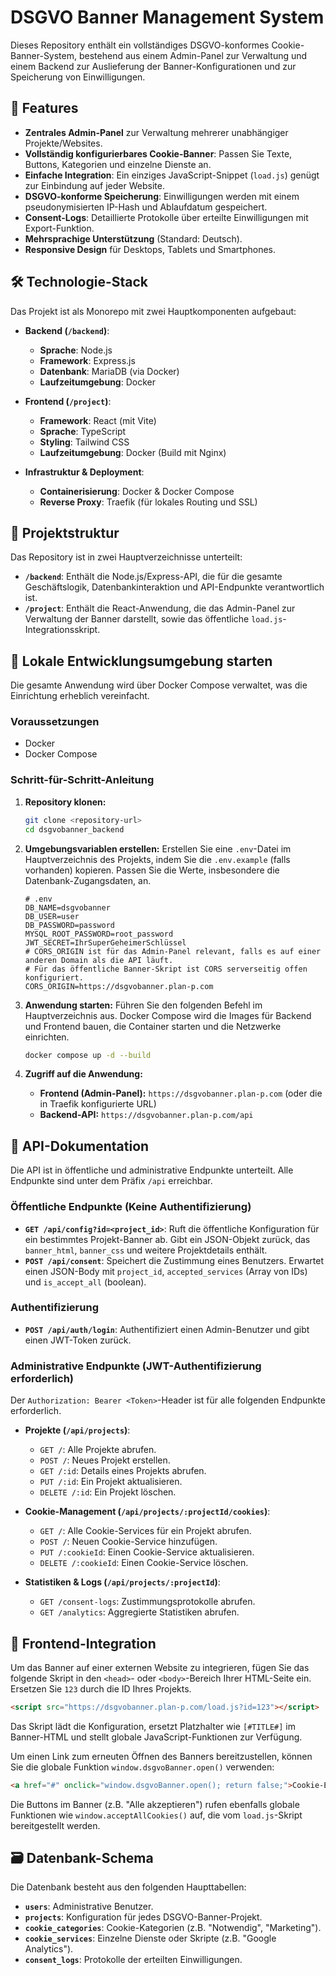 # DSGVO Banner Management System

Dieses Repository enthält ein vollständiges DSGVO-konformes Cookie-Banner-System, bestehend aus einem Admin-Panel zur Verwaltung und einem Backend zur Auslieferung der Banner-Konfigurationen und zur Speicherung von Einwilligungen.

## 🚀 Features

- **Zentrales Admin-Panel** zur Verwaltung mehrerer unabhängiger Projekte/Websites.
- **Vollständig konfigurierbares Cookie-Banner**: Passen Sie Texte, Buttons, Kategorien und einzelne Dienste an.
- **Einfache Integration**: Ein einziges JavaScript-Snippet (`load.js`) genügt zur Einbindung auf jeder Website.
- **DSGVO-konforme Speicherung**: Einwilligungen werden mit einem pseudonymisierten IP-Hash und Ablaufdatum gespeichert.
- **Consent-Logs**: Detaillierte Protokolle über erteilte Einwilligungen mit Export-Funktion.
- **Mehrsprachige Unterstützung** (Standard: Deutsch).
- **Responsive Design** für Desktops, Tablets und Smartphones.


## 🛠️ Technologie-Stack

Das Projekt ist als Monorepo mit zwei Hauptkomponenten aufgebaut:

- **Backend (`/backend`)**:
  - **Sprache**: Node.js
  - **Framework**: Express.js
  - **Datenbank**: MariaDB (via Docker)
  - **Laufzeitumgebung**: Docker

- **Frontend (`/project`)**:
  - **Framework**: React (mit Vite)
  - **Sprache**: TypeScript
  - **Styling**: Tailwind CSS
  - **Laufzeitumgebung**: Docker (Build mit Nginx)

- **Infrastruktur & Deployment**:
  - **Containerisierung**: Docker & Docker Compose
  - **Reverse Proxy**: Traefik (für lokales Routing und SSL)

## 📂 Projektstruktur

Das Repository ist in zwei Hauptverzeichnisse unterteilt:

- **`/backend`**: Enthält die Node.js/Express-API, die für die gesamte Geschäftslogik, Datenbankinteraktion und API-Endpunkte verantwortlich ist.
- **`/project`**: Enthält die React-Anwendung, die das Admin-Panel zur Verwaltung der Banner darstellt, sowie das öffentliche `load.js`-Integrationsskript.

## 🏁 Lokale Entwicklungsumgebung starten

Die gesamte Anwendung wird über Docker Compose verwaltet, was die Einrichtung erheblich vereinfacht.

### Voraussetzungen

- Docker
- Docker Compose

### Schritt-für-Schritt-Anleitung

1.  **Repository klonen:**
    ```bash
    git clone <repository-url>
    cd dsgvobanner_backend
    ```

2.  **Umgebungsvariablen erstellen:**
    Erstellen Sie eine `.env`-Datei im Hauptverzeichnis des Projekts, indem Sie die `.env.example` (falls vorhanden) kopieren. Passen Sie die Werte, insbesondere die Datenbank-Zugangsdaten, an.
    ```env
    # .env
    DB_NAME=dsgvobanner
    DB_USER=user
    DB_PASSWORD=password
    MYSQL_ROOT_PASSWORD=root_password
    JWT_SECRET=IhrSuperGeheimerSchlüssel
    # CORS_ORIGIN ist für das Admin-Panel relevant, falls es auf einer anderen Domain als die API läuft.
    # Für das öffentliche Banner-Skript ist CORS serverseitig offen konfiguriert.
    CORS_ORIGIN=https://dsgvobanner.plan-p.com
    ```

3.  **Anwendung starten:**
    Führen Sie den folgenden Befehl im Hauptverzeichnis aus. Docker Compose wird die Images für Backend und Frontend bauen, die Container starten und die Netzwerke einrichten.
    ```bash
    docker compose up -d --build
    ```

4.  **Zugriff auf die Anwendung:**
    - **Frontend (Admin-Panel):** `https://dsgvobanner.plan-p.com` (oder die in Traefik konfigurierte URL)
    - **Backend-API:** `https://dsgvobanner.plan-p.com/api`

## 🔌 API-Dokumentation

Die API ist in öffentliche und administrative Endpunkte unterteilt. Alle Endpunkte sind unter dem Präfix `/api` erreichbar.

### Öffentliche Endpunkte (Keine Authentifizierung)

- **`GET /api/config?id=<project_id>`**: Ruft die öffentliche Konfiguration für ein bestimmtes Projekt-Banner ab. Gibt ein JSON-Objekt zurück, das `banner_html`, `banner_css` und weitere Projektdetails enthält.
- **`POST /api/consent`**: Speichert die Zustimmung eines Benutzers. Erwartet einen JSON-Body mit `project_id`, `accepted_services` (Array von IDs) und `is_accept_all` (boolean).

### Authentifizierung

- **`POST /api/auth/login`**: Authentifiziert einen Admin-Benutzer und gibt einen JWT-Token zurück.

### Administrative Endpunkte (JWT-Authentifizierung erforderlich)

Der `Authorization: Bearer <Token>`-Header ist für alle folgenden Endpunkte erforderlich.

- **Projekte (`/api/projects`)**:
  - `GET /`: Alle Projekte abrufen.
  - `POST /`: Neues Projekt erstellen.
  - `GET /:id`: Details eines Projekts abrufen.
  - `PUT /:id`: Ein Projekt aktualisieren.
  - `DELETE /:id`: Ein Projekt löschen.

- **Cookie-Management (`/api/projects/:projectId/cookies`)**:
  - `GET /`: Alle Cookie-Services für ein Projekt abrufen.
  - `POST /`: Neuen Cookie-Service hinzufügen.
  - `PUT /:cookieId`: Einen Cookie-Service aktualisieren.
  - `DELETE /:cookieId`: Einen Cookie-Service löschen.

- **Statistiken & Logs (`/api/projects/:projectId`)**:
  - `GET /consent-logs`: Zustimmungsprotokolle abrufen.
  - `GET /analytics`: Aggregierte Statistiken abrufen.

## 🔗 Frontend-Integration

Um das Banner auf einer externen Website zu integrieren, fügen Sie das folgende Skript in den `<head>`- oder `<body>`-Bereich Ihrer HTML-Seite ein. Ersetzen Sie `123` durch die ID Ihres Projekts.

```html
<script src="https://dsgvobanner.plan-p.com/load.js?id=123"></script>
```
Das Skript lädt die Konfiguration, ersetzt Platzhalter wie `[#TITLE#]` im Banner-HTML und stellt globale JavaScript-Funktionen zur Verfügung.

Um einen Link zum erneuten Öffnen des Banners bereitzustellen, können Sie die globale Funktion `window.dsgvoBanner.open()` verwenden:
```html
<a href="#" onclick="window.dsgvoBanner.open(); return false;">Cookie-Einstellungen ändern</a>
```
Die Buttons im Banner (z.B. "Alle akzeptieren") rufen ebenfalls globale Funktionen wie `window.acceptAllCookies()` auf, die vom `load.js`-Skript bereitgestellt werden.

## 🗃️ Datenbank-Schema

Die Datenbank besteht aus den folgenden Haupttabellen:

- **`users`**: Administrative Benutzer.
- **`projects`**: Konfiguration für jedes DSGVO-Banner-Projekt.
- **`cookie_categories`**: Cookie-Kategorien (z.B. "Notwendig", "Marketing").
- **`cookie_services`**: Einzelne Dienste oder Skripte (z.B. "Google Analytics").
- **`consent_logs`**: Protokolle der erteilten Einwilligungen.
